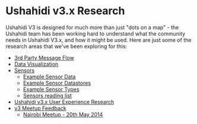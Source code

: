 # Ushahidi v3.x Research



Ushahidi V3 is designed for much more than just "dots on a map" \- the
Ushahidi team has been working hard to understand what the community needs in
Ushahidi V3.x, and how it might be used. Here are just some of the research
areas that we've been exploring for this:

  * [3rd Party Message Flow](/display/WIKI/3rd+Party+Message+Flow)
  * [Data Visualization](/display/WIKI/Data+Visualization)
  * [Sensors](/display/WIKI/Sensors)
    * [Example Sensor Data](/display/WIKI/Example+Sensor+Data)
    * [Example Sensor Datastores](/display/WIKI/Example+Sensor+Datastores)
    * [Example Sensor Types](/display/WIKI/Example+Sensor+Types)
    * [Sensors reading list](/display/WIKI/Sensors+reading+list)
  * [Ushahidi v3.x User Experience Research](/display/WIKI/Ushahidi+v3.x+User+Experience+Research)
  * [v3 Meetup Feedback](/display/WIKI/v3+Meetup+Feedback)
    * [Nairobi Meetup - 20th May 2014](/display/WIKI/Nairobi+Meetup+-+20th+May+2014)

